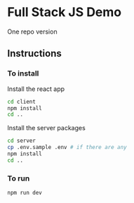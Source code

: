 # Full Stack JS Demo

One repo version

## Instructions

### To install

Install the react app

```bash
cd client
npm install
cd ..
```

Install the server packages

```bash
cd server
cp .env.sample .env # if there are any
npm install
cd ..
```

### To run

```bash
npm run dev
```
